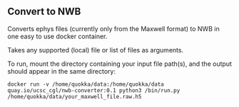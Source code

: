 ## Convert to NWB

Converts ephys files (currently only from the Maxwell format) to NWB in one easy to use docker container.

Takes any supported (local) file or list of files as arguments.

To run, mount the directory containing your input file path(s), and the output should appear in the same directory:

```
docker run -v /home/quokka/data:/home/quokka/data quay.io/ucsc_cgl/nwb-converter:0.1 python3 /bin/run.py /home/quokka/data/your_maxwell_file.raw.h5
```
